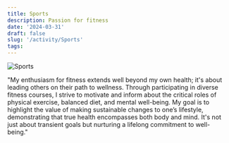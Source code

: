 ```yaml
---
title: Sports
description: Passion for fitness
date: '2024-03-31'
draft: false
slug: '/activity/Sports'
tags:
---
```


![Sports](/Sports.png)

"My enthusiasm for fitness extends well beyond my own health; it's about leading others on their path to wellness. Through participating in diverse fitness courses, I strive to motivate and inform about the critical roles of physical exercise, balanced diet, and mental well-being. My goal is to highlight the value of making sustainable changes to one’s lifestyle, demonstrating that true health encompasses both body and mind. It's not just about transient goals but nurturing a lifelong commitment to well-being."
